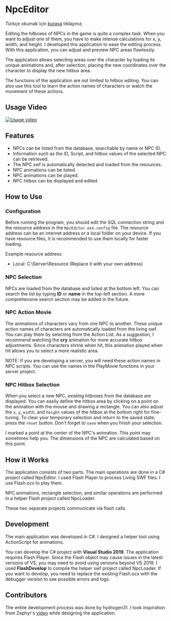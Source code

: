 # NpcEditor
Türkçe okumak için [buraya](README_TR.md) tıklayınız.

Editing the hitboxes of NPCs in the game is quite a complex task. When you want to adjust one of them, you have to make intense calculations for x, y, width, and height.
I developed this application to ease the editing process. With this application, you can adjust and preview NPC areas flawlessly.

The application allows selecting areas over the character by loading its unique animations and, after selection, placing the new coordinates over the character to display the new hitbox area.

The functions of the application are not limited to hitbox editing. You can also use this tool to learn the action names of characters or watch the movement of these actions.

Usage Video
----------------
[![Usage video](https://img.youtube.com/vi/gXL1wEztdQI/0.jpg)](https://www.youtube.com/watch?v=gXL1wEztdQI)


## Features
- NPCs can be listed from the database, searchable by name or NPC ID.
- Information such as the ID, Script, and hitbox values of the selected NPC can be retrieved.
- The NPC swf is automatically detected and loaded from the resources.
- NPC animations can be listed.
- NPC animations can be played.
- NPC hitbox can be displayed and edited.

## How to Use
### Configuration
Before running the program, you should edit the SQL connection string and the resource address in the `NpcEditor.exe.config` file. The resource address can be an internet address or a local folder on your device. If you have resource files, it is recommended to use them locally for faster loading.

Example resource address:
- Local: C:\Server\Resource (Replace it with your own address)

### NPC Selection
NPCs are loaded from the database and listed at the bottom left. You can search the list by typing **ID** or **name** in the top-left section. A more comprehensive search section may be added in the future.

### NPC Action Movie
The animations of characters vary from one NPC to another. These unique action names of characters are automatically loaded from the living swf. You can play them by selecting from the Action List. As a suggestion, I recommend watching the **cry** animation for more accurate hitbox adjustments. Since characters shrink when hit, this animation played when hit allows you to select a more realistic area.

NOTE: If you are developing a server, you will need these action names in NPC scripts. You can use the names in the PlayMovie functions in your server project.

### NPC Hitbox Selection
When you select a new NPC, existing hitboxes from the database are displayed. You can easily define the hitbox area by clicking on a point on the animation with the mouse and drawing a rectangle. You can also adjust the `x`, `y`, `width`, and `height` values of the hitbox at the bottom right for fine-tuning. To clear your temporary selection and return to the saved state, press the `reset` button. Don't forget to `save` when you finish your selection.

I marked a point at the center of the NPC's animation. This point may sometimes help you. The dimensions of the NPC are calculated based on this point.

## How it Works
The application consists of two parts. The main operations are done in a C# project called NpcEditor. I used Flash Player to process Living SWF files. I use Flash.ocx to play them.

NPC animations, rectangle selection, and similar operations are performed in a helper Flash project called NpcLoader.

These two separate projects communicate via flash calls.

## Development
The main application was developed in C#. I designed a helper tool using ActionScript for animations.

You can develop the C# project with **Visual Studio 2019**. The application requires Flash Player. Since the Flash object may cause issues in the latest versions of VS, you may need to avoid using versions beyond VS 2019.
I used **FlashDevelop** to compile the helper swf project called NpcLoader. If you want to develop, you need to replace the existing Flash.ocx with the debugger version to see possible errors and logs.

## Contributors
The entire development process was done by hydrogen31. I took inspiration from Zephyr's [video](https://www.youtube.com/watch?v=W3OLUQuxwG8) while designing the application.
